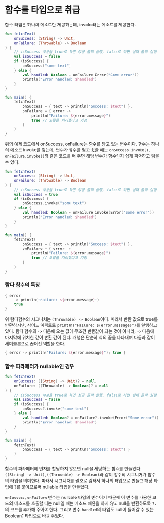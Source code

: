 # 함수를 타입으로 취급

함수 타입은 하나의 메소드만 제공하는데, invoke라는 메소드를 제공한다.

```kotlin
fun fetchText(
    onSuccess: (String) -> Unit,
    onFailure: (Throwable) -> Boolean
) {
    // isSuccess 부분을 true로 하면 성공 콜백 실행, false로 하면 실패 콜백 실행
    val isSuccess = false
    if (isSuccess) {
        onSuccess("some text")
    } else {
        val handled: Boolean = onFailure(Error("Some error"))
        println("Error handled: $handled")
    }
}

fun main() {
    fetchText(
        onSuccess = { text -> println("Success: $text") },
        onFailure = { error ->
            println("Failure: ${error.message}")
            true // 오류를 처리했다고 가정
        }
    )
}
```

위의 예제 코드에서 onSuccess, onFailure는 함수를 담고 있는 변수이다. 함수는 하나의 메소드 invoke를 갖는데, 변수가 함수를 담고 있을 때는 `onSuccess.invoke()`, `onFailure.invoke()`와 같은 코드를 써 주면 해당 변수가 함수인지 쉽게 파악하고 읽을 수 있다.

```kotlin
fun fetchText(
    onSuccess: (String) -> Unit,
    onFailure: (Throwable) -> Boolean
) {
    // isSuccess 부분을 true로 하면 성공 콜백 실행, false로 하면 실패 콜백 실행
    val isSuccess = true
    if (isSuccess) {
        onSuccess.invoke("some text")
    } else {
        val handled: Boolean = onFailure.invoke(Error("Some error"))
        println("Error handled: $handled")
    }
}

fun main() {
    fetchText(
        onSuccess = { text -> println("Success: $text") },
        onFailure = { error ->
            println("Failure: ${error.message}")
            true // 오류를 처리했다고 가정
        }
    )
}
```

### 람다 함수의 특징

```kotlin
{ error
    -> println("Failure: ${error.message}")
    true
}
```

위 람다함수의 시그니처는 `(Throwable) -> Boolean`이다. 따라서 반환 값으로 true를 반환하지만, 사이드 이펙트로 `println("Failure: ${error.message}")`를 실행하고 있다. 람다 함수의 `->` 다음에 오는 값이 무조건 반환값이 되는 것이 아니라, `->` 다음에 마지막에 위치한 값이 반환 값이 된다. 개행은 단순히 식의 끝을 나타내며 다음과 같이 세미콜론으로 끊어진 역할을 한다.

```kotlin
{ error -> println("Failure: ${error.message}"); true }
```

### 함수 파라메터가 nullable인 경우

```kotlin
fun fetchText(
    onSuccess: ((String) -> Unit)? = null,
    onFailure: ((Throwable) -> Boolean)? = null
) {
    // isSuccess 부분을 true로 하면 성공 콜백 실행, false로 하면 실패 콜백 실행
    val isSuccess = false
    if (isSuccess) {
        onSuccess?.invoke("some text")
    } else {
        val handled: Boolean? = onFailure?.invoke(Error("Some error"))
        println("Error handled: $handled")
    }
}

fun main() {
    fetchText(
        onSuccess = { text -> println("Success: $text") }
    )
}
```

함수의 파라메터에 인자를 할당하지 않으면 null을 세팅하는 함수를 만들었다. `((String) -> Unit)`, `((Throwable) -> Boolean)`와 같이 함수의 시그니처가 함수의 타입을 의미한다. 따라서 시그니처를 괄호로 감싸서 하나의 타입으로 만들고 해당 타입에 ?를 붙이므로써 nullable 타입을 만들었다.

`onSuccess`, `onFailure` 변수는 nullable 타입의 변수이기 때문에 이 변수를 사용한 코드의 메소드를 호출할 때는 null일 때는 메소드 체인을 하지 않고 null을 반환하도록 `?.`의 코드를 추가해 주어야 한다. 그리고 변수 `handled`의 타입도 null이 들어갈 수 있는 Boolean? 타입으로 바꿔 주었다.
